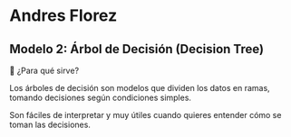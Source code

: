 # Andres Florez

## Modelo 2: Árbol de Decisión (Decision Tree)

📘 ¿Para qué sirve?

Los árboles de decisión son modelos que dividen los datos en ramas, tomando decisiones según condiciones simples. 

Son fáciles de interpretar y muy útiles cuando quieres entender cómo se toman las decisiones.

